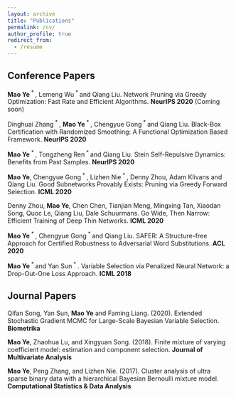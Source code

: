 ```yaml
---
layout: archive
title: "Publications"
permalink: /cv/
author_profile: true
redirect_from:
  - /resume
---
```


Conference Papers
------

**Mao Ye**<sup> * </sup>, Lemeng Wu<sup> * </sup> and Qiang Liu. Network Pruning via Greedy Optimization: Fast Rate and Efficient Algorithms. **NeurIPS 2020** (Coming soon)

Dinghuai Zhang<sup> * </sup>, **Mao Ye**<sup> * </sup>, Chengyue Gong<sup> * </sup> and Qiang Liu. Black-Box Certification with Randomized Smoothing: A Functional Optimization Based Framework. **NeurIPS 2020**

**Mao Ye**<sup> * </sup>, Tongzheng Ren<sup> * </sup> and Qiang Liu. Stein Self-Repulsive Dynamics: Benefits from Past Samples. **NeurIPS 2020**

**Mao Ye**, Chengyue Gong<sup> * </sup>, Lizhen Nie<sup> * </sup>, Denny Zhou, Adam Klivans and Qiang Liu. Good Subnetworks Provably Exists: Pruning via Greedy Forward Selection. **ICML 2020**

Denny Zhou, **Mao Ye**, Chen Chen, Tianjian Meng, Mingxing Tan, Xiaodan Song, Quoc Le, Qiang Liu, Dale Schuurmans. Go Wide, Then Narrow: Efficient Training of Deep Thin Networks. **ICML 2020**

**Mao Ye**<sup> * </sup>, Chengyue Gong<sup> * </sup> and Qiang Liu. SAFER: A Structure-free Approach for Certified Robustness to Adversarial Word Substitutions. **ACL 2020**

**Mao Ye**<sup> * </sup> and Yan Sun<sup> * </sup>. Variable Selection via Penalized Neural Network: a Drop-Out-One Loss Approach. **ICML 2018**

Journal Papers
-----

Qifan Song, Yan Sun, **Mao Ye** and Faming Liang. (2020). Extended Stochastic Gradient MCMC for Large-Scale Bayesian Variable Selection. **Biometrika**

**Mao Ye**, Zhaohua Lu, and Xingyuan Song. (2018). Finite mixture of varying coefficient model: estimation and component selection. **Journal of Multivariate Analysis**

**Mao Ye**, Peng Zhang, and Lizhen Nie. (2017). Cluster analysis of ultra sparse binary data with a hierarchical Bayesian Bernoulli mixture model. **Computational Statistics & Data Analysis**
